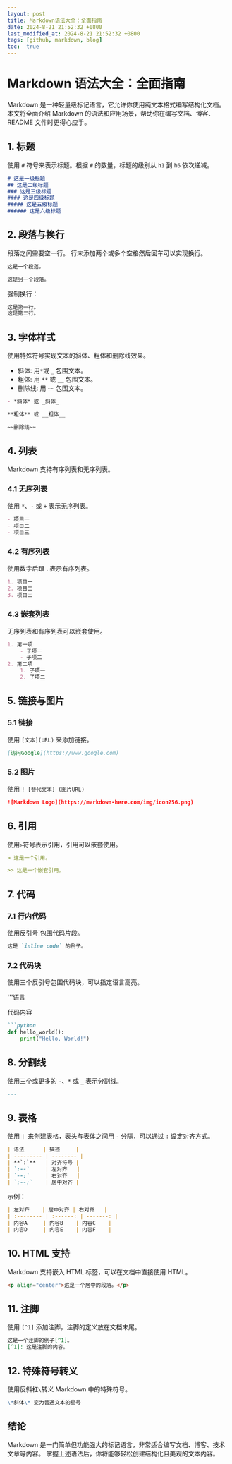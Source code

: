 ```yaml
---
layout: post
title: Markdown语法大全：全面指南
date: 2024-8-21 21:52:32 +0800
last_modified_at: 2024-8-21 21:52:32 +0800
tags: [github, markdown, blog]
toc:  true
---
```

# Markdown 语法大全：全面指南

Markdown 是一种轻量级标记语言，它允许你使用纯文本格式编写结构化文档。本文将全面介绍 Markdown 的语法和应用场景，帮助你在编写文档、博客、README 文件时更得心应手。

## 1. 标题

使用 `#` 符号来表示标题。根据 `#` 的数量，标题的级别从 `h1` 到 `h6` 依次递减。

```markdown
# 这是一级标题
## 这是二级标题
### 这是三级标题
#### 这是四级标题
##### 这是五级标题
###### 这是六级标题
```
## 2. 段落与换行
段落之间需要空一行。 行末添加两个或多个空格然后回车可以实现换行。
```markdown
这是一个段落。

这是另一个段落。
```
强制换行：
```markdown
这是第一行。
这是第二行。
```
## 3. 字体样式
使用特殊符号实现文本的斜体、粗体和删除线效果。
- 斜体: 用`*`或 `_` 包围文本。
- 粗体: 用 `**` 或 `__` 包围文本。
- 删除线: 用 `~~` 包围文本。
```markdown
- *斜体* 或 _斜体_

**粗体** 或 __粗体__

~~删除线~~
```
## 4. 列表
Markdown 支持有序列表和无序列表。
### 4.1 无序列表
使用 `*`、`-` 或 `+` 表示无序列表。
```markdown
- 项目一
- 项目二
- 项目三
```
### 4.2 有序列表
使用数字后跟 . 表示有序列表。
```markdown
1. 项目一
2. 项目二
3. 项目三
```
### 4.3 嵌套列表
无序列表和有序列表可以嵌套使用。
```markdown
1. 第一项
    - 子项一
    - 子项二
2. 第二项
    1. 子项一
    2. 子项二
```
## 5. 链接与图片
### 5.1 链接
使用 `[文本](URL)` 来添加链接。
```markdown
[访问Google](https://www.google.com)
```
### 5.2 图片
使用 `! [替代文本] (图片URL)`
```markdown
![Markdown Logo](https://markdown-here.com/img/icon256.png)
```
## 6. 引用
使用`>`符号表示引用，引用可以嵌套使用。
```markdown
> 这是一个引用。

>> 这是一个嵌套引用。
```
## 7. 代码
### 7.1 行内代码
使用反引号`包围代码片段。
```markdown
这是 `inline code` 的例子。
```
### 7.2 代码块
使用三个反引号包围代码块，可以指定语言高亮。

'''语言

代码内容
```markdown
```python
def hello_world():
    print("Hello, World!")

```

## 8. 分割线

使用三个或更多的 `-`、`*` 或 `_` 表示分割线。

```markdown
---
```
## 9. 表格
使用 `| `来创建表格，表头与表体之间用 `-` 分隔，可以通过 `:` 设定对齐方式。
```markdown
| 语法      | 描述     |
| --------- | -------- |
| **`:`**   | 对齐符号 |
| `:--`     | 左对齐   |
| `--:`     | 右对齐   |
| `:--:`    | 居中对齐 |
```
示例：
```markdown
| 左对齐    | 居中对齐 | 右对齐   |
| :-------- | :------: | -------: |
| 内容A     | 内容B    | 内容C    |
| 内容D     | 内容E    | 内容F    |
```
## 10. HTML 支持
Markdown 支持嵌入 HTML 标签，可以在文档中直接使用 HTML。
```markdown
<p align="center">这是一个居中的段落。</p>
```
## 11. 注脚
使用 `[^1]` 添加注脚，注脚的定义放在文档末尾。
```markdown
这是一个注脚的例子[^1]。
[^1]: 这是注脚的内容。
```

## 12. 特殊符号转义
使用反斜杠` \ `转义 Markdown 中的特殊符号。
```markdown
\*斜体\* 变为普通文本的星号
```

## 结论
Markdown 是一门简单但功能强大的标记语言，非常适合编写文档、博客、技术文章等内容。 掌握上述语法后，你将能够轻松创建结构化且美观的文本内容。
